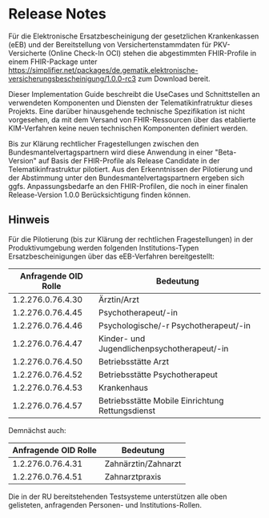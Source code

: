# Release Notes

Für die Elektronische Ersatzbescheinigung der gesetzlichen Krankenkassen (eEB) und der Bereitstellung von Versichertenstammdaten für PKV-Versicherte (Online Check-In OCI) stehen die abgestimmten FHIR-Profile in einem FHIR-Package unter https://simplifier.net/packages/de.gematik.elektronische-versicherungsbescheinigung/1.0.0-rc3 zum Download bereit.

Dieser Implementation Guide beschreibt die UseCases und Schnittstellen an verwendeten Komponenten und Diensten der Telematikinfratruktur dieses Projekts. Eine darüber hinausgehende technische Spezifikation ist nicht vorgesehen, da mit dem Versand von FHIR-Ressourcen über das etablierte KIM-Verfahren keine neuen technischen Komponenten definiert werden.

Bis zur Klärung rechtlicher Fragestellungen zwischen den Bundesmantelvertagspartnern wird diese Anwendung in einer "Beta-Version" auf Basis der FHIR-Profile als Release Candidate in der Telematikinfrastruktur pilotiert. Aus den Erkenntnissen der Pilotierung und der Abstimmung unter den Bundesmantelvertagspartnern ergeben sich ggfs. Anpassungsbedarfe an den FHIR-Profilen, die noch in einer finalen Release-Version 1.0.0 Berücksichtigung finden können.

## Hinweis

Für die Pilotierung (bis zur Klärung der rechtlichen Fragestellungen) in der Produktivumgebung werden folgenden Institutions-Typen Ersatzbescheinigungen über das eEB-Verfahren bereitgestellt:

| Anfragende OID Rolle | Bedeutung |
|----------------------|---|
| 1.2.276.0.76.4.30 | Ärztin/Arzt |
| 1.2.276.0.76.4.45 | Psychotherapeut/-in |
| 1.2.276.0.76.4.46 | Psychologische/-r Psychotherapeut/-in |
| 1.2.276.0.76.4.47 | Kinder- und Jugendlichenpsychotherapeut/-in |
| 1.2.276.0.76.4.50 | Betriebsstätte Arzt |
| 1.2.276.0.76.4.52 | Betriebsstätte Psychotherapeut |
| 1.2.276.0.76.4.53 | Krankenhaus |
| 1.2.276.0.76.4.57 | Betriebsstätte Mobile Einrichtung Rettungsdienst |

Demnächst auch:

| Anfragende OID Rolle | Bedeutung |
|----------------------|---|
| 1.2.276.0.76.4.31 | Zahnärztin/Zahnarzt |
| 1.2.276.0.76.4.51 | Zahnarztpraxis |


Die in der RU bereitstehenden Testsysteme unterstützen alle oben gelisteten, anfragenden Personen- und Institutions-Rollen.